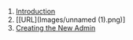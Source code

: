 1. [Introduction](https://github.com/onexrdev/portal/wiki/Introduction#introduction)
2. [[URL](Images/unnamed (1).png)]
3. [Creating the New Admin](https://github.com/onexrdev/portal/wiki/OneXR-Portal#1-creating-the-new-client-admin)
